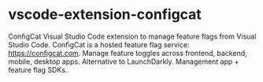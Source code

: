 # vscode-extension-configcat
ConfigCat Visual Studio Code extension to manage feature flags from Visual Studio Code. ConfigCat is a hosted feature flag service: https://configcat.com. Manage feature toggles across frontend, backend, mobile, desktop apps. Alternative to LaunchDarkly. Management app + feature flag SDKs.
